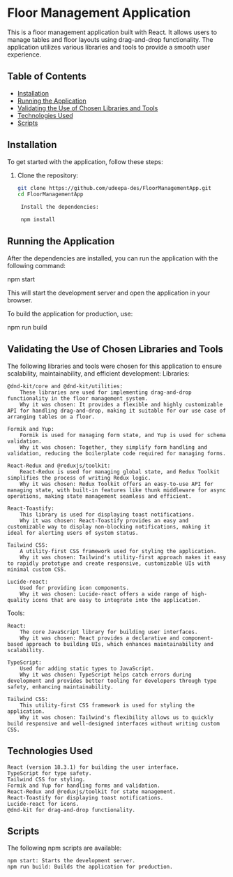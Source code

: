 # Floor Management Application

This is a floor management application built with React. It allows users to manage tables and floor layouts using drag-and-drop functionality. The application utilizes various libraries and tools to provide a smooth user experience.

## Table of Contents

- [Installation](#installation)
- [Running the Application](#running-the-application)
- [Validating the Use of Chosen Libraries and Tools](#validating-the-use-of-chosen-libraries-and-tools)
- [Technologies Used](#technologies-used)
- [Scripts](#scripts)

## Installation

To get started with the application, follow these steps:

1. Clone the repository:

   ```bash
   git clone https://github.com/udeepa-des/FloorManagementApp.git
   cd FloorManagementApp

    Install the dependencies:

    npm install

## Running the Application

After the dependencies are installed, you can run the application with the following command:

npm start

This will start the development server and open the application in your browser.

To build the application for production, use:

npm run build

## Validating the Use of Chosen Libraries and Tools

The following libraries and tools were chosen for this application to ensure scalability, maintainability, and efficient development:
Libraries:

    @dnd-kit/core and @dnd-kit/utilities:
        These libraries are used for implementing drag-and-drop functionality in the floor management system.
        Why it was chosen: It provides a flexible and highly customizable API for handling drag-and-drop, making it suitable for our use case of arranging tables on a floor.

    Formik and Yup:
        Formik is used for managing form state, and Yup is used for schema validation.
        Why it was chosen: Together, they simplify form handling and validation, reducing the boilerplate code required for managing forms.

    React-Redux and @reduxjs/toolkit:
        React-Redux is used for managing global state, and Redux Toolkit simplifies the process of writing Redux logic.
        Why it was chosen: Redux Toolkit offers an easy-to-use API for managing state, with built-in features like thunk middleware for async operations, making state management seamless and efficient.

    React-Toastify:
        This library is used for displaying toast notifications.
        Why it was chosen: React-Toastify provides an easy and customizable way to display non-blocking notifications, making it ideal for alerting users of system status.

    Tailwind CSS:
        A utility-first CSS framework used for styling the application.
        Why it was chosen: Tailwind's utility-first approach makes it easy to rapidly prototype and create responsive, customizable UIs with minimal custom CSS.

    Lucide-react:
        Used for providing icon components.
        Why it was chosen: Lucide-react offers a wide range of high-quality icons that are easy to integrate into the application.

Tools:

    React:
        The core JavaScript library for building user interfaces.
        Why it was chosen: React provides a declarative and component-based approach to building UIs, which enhances maintainability and scalability.

    TypeScript:
        Used for adding static types to JavaScript.
        Why it was chosen: TypeScript helps catch errors during development and provides better tooling for developers through type safety, enhancing maintainability.

    Tailwind CSS:
        This utility-first CSS framework is used for styling the application.
        Why it was chosen: Tailwind's flexibility allows us to quickly build responsive and well-designed interfaces without writing custom CSS.

## Technologies Used

    React (version 18.3.1) for building the user interface.
    TypeScript for type safety.
    Tailwind CSS for styling.
    Formik and Yup for handling forms and validation.
    React-Redux and @reduxjs/toolkit for state management.
    React-Toastify for displaying toast notifications.
    Lucide-react for icons.
    @dnd-kit for drag-and-drop functionality.

## Scripts

The following npm scripts are available:

    npm start: Starts the development server.
    npm run build: Builds the application for production.
